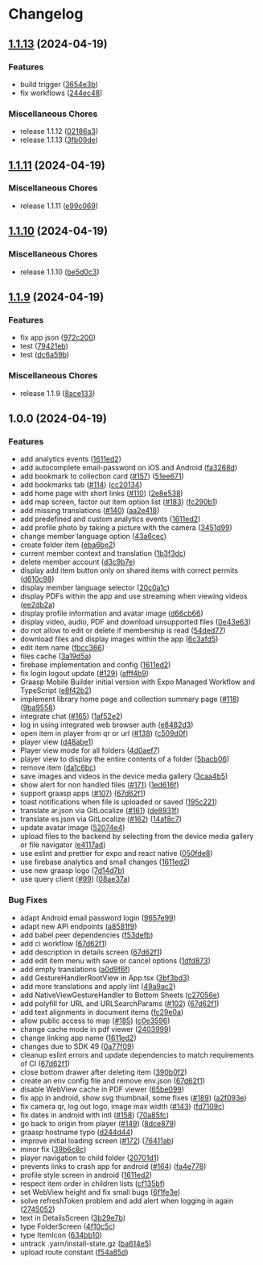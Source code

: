 # Changelog

## [1.1.13](https://github.com/graasp/graasp-mobile-builder/compare/v1.1.11...v1.1.13) (2024-04-19)


### Features

* build trigger ([3654e3b](https://github.com/graasp/graasp-mobile-builder/commit/3654e3b7cd0d65176ba43963b97dcf304d838afe))
* fix workflows ([244ec48](https://github.com/graasp/graasp-mobile-builder/commit/244ec482590382e2bf0243cfa7bec96cb9d65887))


### Miscellaneous Chores

* release 1.1.12 ([02186a3](https://github.com/graasp/graasp-mobile-builder/commit/02186a3ebf5a95c04b16dee7c6ef177a36739c11))
* release 1.1.13 ([3fb09de](https://github.com/graasp/graasp-mobile-builder/commit/3fb09dee1b30fff74f4ea705a31fd86ec6bbd8da))

## [1.1.11](https://github.com/graasp/graasp-mobile-builder/compare/v1.1.10...v1.1.11) (2024-04-19)


### Miscellaneous Chores

* release 1.1.11 ([e99c069](https://github.com/graasp/graasp-mobile-builder/commit/e99c069bd258cae2a24da11c85e1cc4e8a60398c))

## [1.1.10](https://github.com/graasp/graasp-mobile-builder/compare/v1.1.9...v1.1.10) (2024-04-19)


### Miscellaneous Chores

* release 1.1.10 ([be5d0c3](https://github.com/graasp/graasp-mobile-builder/commit/be5d0c317af64e92feaec2fb1c26476f9fef86af))

## [1.1.9](https://github.com/graasp/graasp-mobile-builder/compare/v1.0.0...v1.1.9) (2024-04-19)


### Features

* fix app json ([972c200](https://github.com/graasp/graasp-mobile-builder/commit/972c200dcf0f4195a78884983341216bcc26b61e))
* test ([79421eb](https://github.com/graasp/graasp-mobile-builder/commit/79421eb6354e6829b5ff8474955148193461e65a))
* test ([dc6a59b](https://github.com/graasp/graasp-mobile-builder/commit/dc6a59b5cae2f82884a3a39faac9432d4bf95936))


### Miscellaneous Chores

* release 1.1.9 ([8ace133](https://github.com/graasp/graasp-mobile-builder/commit/8ace13351678c6be56ca0b211fed5fe7d28dc365))

## 1.0.0 (2024-04-19)


### Features

* add analytics events ([1611ed2](https://github.com/graasp/graasp-mobile-builder/commit/1611ed2429b5d19778a46c809d9ea082093e8455))
* add autocomplete email-password on iOS and Android ([fa3268d](https://github.com/graasp/graasp-mobile-builder/commit/fa3268df0e937749924e35968bb423746d0c529e))
* add bookmark to collection card ([#157](https://github.com/graasp/graasp-mobile-builder/issues/157)) ([51ee671](https://github.com/graasp/graasp-mobile-builder/commit/51ee671448483da4a542bb27ff1722ad58ce8cde))
* add bookmarks tab ([#114](https://github.com/graasp/graasp-mobile-builder/issues/114)) ([cc20134](https://github.com/graasp/graasp-mobile-builder/commit/cc2013435a71af9e519d45e71e6d8251229dacb5))
* add home page with short links ([#110](https://github.com/graasp/graasp-mobile-builder/issues/110)) ([2e8e538](https://github.com/graasp/graasp-mobile-builder/commit/2e8e5380b2eb76336b867beb029920807c7a7eed))
* add map screen, factor out item option list ([#183](https://github.com/graasp/graasp-mobile-builder/issues/183)) ([fc290b1](https://github.com/graasp/graasp-mobile-builder/commit/fc290b1dfaacf09df9dcaac6bcc6a0319bfa855f))
* add missing translations ([#140](https://github.com/graasp/graasp-mobile-builder/issues/140)) ([aa2e418](https://github.com/graasp/graasp-mobile-builder/commit/aa2e4184ecf61aecaffbcce2f753aa4e7e39bcd8))
* add predefined and custom analytics events ([1611ed2](https://github.com/graasp/graasp-mobile-builder/commit/1611ed2429b5d19778a46c809d9ea082093e8455))
* add profile photo by taking a picture with the camera ([3451d99](https://github.com/graasp/graasp-mobile-builder/commit/3451d999cec3dcd2f204c59865e7bf2e7e6e8efb))
* change member language option ([43a6cec](https://github.com/graasp/graasp-mobile-builder/commit/43a6cec74db749f0568c4bd7b37fc94122ff0ffe))
* create folder item ([eba6be2](https://github.com/graasp/graasp-mobile-builder/commit/eba6be209d2a4339fe9c3be2e74e704ed8b82cd0))
* current member context and translation ([1b3f3dc](https://github.com/graasp/graasp-mobile-builder/commit/1b3f3dc26d3a764c1256c7bbbb30cb53486d5f0b))
* delete member account ([d3c9b7e](https://github.com/graasp/graasp-mobile-builder/commit/d3c9b7ec58383cee075c00cabf67afdc59a5ddea))
* display add item button only on shared items with correct permits ([d610c98](https://github.com/graasp/graasp-mobile-builder/commit/d610c98b3c1c2fd91160b34047cd1bd81dd84b70))
* display member language selector ([20c0a1c](https://github.com/graasp/graasp-mobile-builder/commit/20c0a1c017ea32f39afc46a0de0d52f3489c4be2))
* display PDFs within the app and use streaming when viewing videos ([ee2db2a](https://github.com/graasp/graasp-mobile-builder/commit/ee2db2a642518a0727ec34afcd4e9c857f6edcad))
* display profile information and avatar image ([d66cb66](https://github.com/graasp/graasp-mobile-builder/commit/d66cb6699fcbc0408c157a20b0ca11aa65e20671))
* display video, audio, PDF and download unsupported files ([0e43e63](https://github.com/graasp/graasp-mobile-builder/commit/0e43e63125e00a94d0e1e82c724d2e61fb22ab62))
* do not allow to edit or delete if membership is read ([54ded77](https://github.com/graasp/graasp-mobile-builder/commit/54ded77ada8a0d7f4fdd09ffed4dbb82937e12a8))
* download files and display images within the app ([6c3afd5](https://github.com/graasp/graasp-mobile-builder/commit/6c3afd59143f067f2e125de88d22e23b16011588))
* edit item name ([fbcc366](https://github.com/graasp/graasp-mobile-builder/commit/fbcc36625c44fa6ae926ec07163ef51f41b1ee5b))
* files cache ([3a19d5a](https://github.com/graasp/graasp-mobile-builder/commit/3a19d5a566320252609263941c07eadbc91bc5ed))
* firebase implementation and config ([1611ed2](https://github.com/graasp/graasp-mobile-builder/commit/1611ed2429b5d19778a46c809d9ea082093e8455))
* fix login logout update ([#129](https://github.com/graasp/graasp-mobile-builder/issues/129)) ([afff4b9](https://github.com/graasp/graasp-mobile-builder/commit/afff4b97693f5a68fa007a4e85cb3e7e6d67806c))
* Graasp Mobile Builder initial version with Expo Managed Workflow and TypeScript ([e8f42b2](https://github.com/graasp/graasp-mobile-builder/commit/e8f42b2df39addc3933c4b72cac56c818992696a))
* implement library home page and collection summary page ([#118](https://github.com/graasp/graasp-mobile-builder/issues/118)) ([9ba9558](https://github.com/graasp/graasp-mobile-builder/commit/9ba95587e2728e42e3002c650df6696bb7c0adc8))
* integrate chat ([#165](https://github.com/graasp/graasp-mobile-builder/issues/165)) ([1af52e2](https://github.com/graasp/graasp-mobile-builder/commit/1af52e2a9c8e30773c981f7c6a7b4c789f4aaa6e))
* log in using integrated web browser auth ([e8482d3](https://github.com/graasp/graasp-mobile-builder/commit/e8482d3b33f0afa004b7eaeb01f3ea771b78ad79))
* open item in player from qr or url ([#138](https://github.com/graasp/graasp-mobile-builder/issues/138)) ([c509d0f](https://github.com/graasp/graasp-mobile-builder/commit/c509d0f3d0dab66ead759fa4b591dd8b38e21f9e))
* player view ([d48abe1](https://github.com/graasp/graasp-mobile-builder/commit/d48abe1a3666ee71303b17cae17ad9f46449438e))
* Player view mode for all folders ([4d0aef7](https://github.com/graasp/graasp-mobile-builder/commit/4d0aef7d967b26ab6e5e5d0f3b4ae0b533f14d10))
* player view to display the entire contents of a folder ([5bacb06](https://github.com/graasp/graasp-mobile-builder/commit/5bacb0651c49cf3e3ccf3ad035afc2622e6a30b4))
* remove item ([da1c6bc](https://github.com/graasp/graasp-mobile-builder/commit/da1c6bc0aff1dd0c7f3304d8bb6e558919b8aa51))
* save images and videos in the device media gallery ([3caa4b5](https://github.com/graasp/graasp-mobile-builder/commit/3caa4b5a6fc5158afb13fdbb2afec94644ba77f7))
* show alert for non handled files ([#171](https://github.com/graasp/graasp-mobile-builder/issues/171)) ([1ed616f](https://github.com/graasp/graasp-mobile-builder/commit/1ed616f911f7edac5efa2ed17805317891eeacff))
* support graasp apps ([#107](https://github.com/graasp/graasp-mobile-builder/issues/107)) ([67d62f1](https://github.com/graasp/graasp-mobile-builder/commit/67d62f137ddc395db9010c0dcf1a4735bddd9f4a))
* toast notifications when file is uploaded or saved ([195c221](https://github.com/graasp/graasp-mobile-builder/commit/195c22187d6dbb55ef28cea2e6b42ad647a217b6))
* translate ar.json via GitLocalize ([#161](https://github.com/graasp/graasp-mobile-builder/issues/161)) ([de8931f](https://github.com/graasp/graasp-mobile-builder/commit/de8931fa209fea9a7ff8d30e8c930e91adc65592))
* translate es.json via GitLocalize ([#162](https://github.com/graasp/graasp-mobile-builder/issues/162)) ([14af8c7](https://github.com/graasp/graasp-mobile-builder/commit/14af8c7cd8c7ccec2201d7b2701891557e97c03f))
* update avatar image ([52074e4](https://github.com/graasp/graasp-mobile-builder/commit/52074e4e02e421eebd0f22b2ee71ce46b784e8f9))
* upload files to the backend by selecting from the device media gallery or file navigator ([e4117ad](https://github.com/graasp/graasp-mobile-builder/commit/e4117adc2f8a65aae3574dfdd6bf5ea1dbed6ff8))
* use eslint and prettier for expo and react native ([050fde8](https://github.com/graasp/graasp-mobile-builder/commit/050fde8c2099893f80c16501502be6291646f55d))
* use firebase analytics and small changes ([1611ed2](https://github.com/graasp/graasp-mobile-builder/commit/1611ed2429b5d19778a46c809d9ea082093e8455))
* use new graasp logo ([7d14d7b](https://github.com/graasp/graasp-mobile-builder/commit/7d14d7ba12cf284f9e131e1ff0b13f008d5e8dda))
* use query client ([#99](https://github.com/graasp/graasp-mobile-builder/issues/99)) ([08ae37a](https://github.com/graasp/graasp-mobile-builder/commit/08ae37a02898d40c4e5d9606b66ac0334b06ebca))


### Bug Fixes

* adapt Android email password login ([9657e99](https://github.com/graasp/graasp-mobile-builder/commit/9657e99fc73d97f49668f2a3817c8c5e4e3f36de))
* adapt new API endpoints ([a8581f9](https://github.com/graasp/graasp-mobile-builder/commit/a8581f929b9a92260f3a9f61f230d805415a85b1))
* add babel peer dependencies ([f53defb](https://github.com/graasp/graasp-mobile-builder/commit/f53defba6843589508e4134d37c514f041230bcb))
* add ci workflow ([67d62f1](https://github.com/graasp/graasp-mobile-builder/commit/67d62f137ddc395db9010c0dcf1a4735bddd9f4a))
* add description in details screen ([67d62f1](https://github.com/graasp/graasp-mobile-builder/commit/67d62f137ddc395db9010c0dcf1a4735bddd9f4a))
* add edit item menu with save or cancel options ([1dfd873](https://github.com/graasp/graasp-mobile-builder/commit/1dfd873ff1a0f5300cfbdcb774103d7a4dac3757))
* add empty translations ([a0d9f6f](https://github.com/graasp/graasp-mobile-builder/commit/a0d9f6fb89e128826b18e468a520fd777c6fc76d))
* add GestureHandlerRootView in App.tsx ([3bf3bd3](https://github.com/graasp/graasp-mobile-builder/commit/3bf3bd3137cc99c7d467d92e2269297e8b355bb7))
* add more translations and apply lint ([49a9ac2](https://github.com/graasp/graasp-mobile-builder/commit/49a9ac2ba8843a1c06710b9a953fc67643eb6940))
* add NativeViewGestureHandler to Bottom Sheets ([c27056e](https://github.com/graasp/graasp-mobile-builder/commit/c27056e534747613d5ec4a8f9a416fb12614457f))
* add polyfill for URL and URLSearchParams ([#102](https://github.com/graasp/graasp-mobile-builder/issues/102)) ([67d62f1](https://github.com/graasp/graasp-mobile-builder/commit/67d62f137ddc395db9010c0dcf1a4735bddd9f4a))
* add text alignments in document items ([fc29e0a](https://github.com/graasp/graasp-mobile-builder/commit/fc29e0a2d8c7343577ead7fec6b67903fc4e054d))
* allow public access to map ([#185](https://github.com/graasp/graasp-mobile-builder/issues/185)) ([c0e3596](https://github.com/graasp/graasp-mobile-builder/commit/c0e3596159b2badfd8e31bb7dddac182bcfc6a06))
* change cache mode in pdf viewer ([2403999](https://github.com/graasp/graasp-mobile-builder/commit/24039993a6134a57baa6dd4d826884cfdf873da4))
* change linking app name ([1611ed2](https://github.com/graasp/graasp-mobile-builder/commit/1611ed2429b5d19778a46c809d9ea082093e8455))
* changes due to SDK 49 ([0a77f09](https://github.com/graasp/graasp-mobile-builder/commit/0a77f09551f8b35282980abe8c94b9a2ac116c42))
* cleanup eslint errors and update dependencies to match requirements of CI ([67d62f1](https://github.com/graasp/graasp-mobile-builder/commit/67d62f137ddc395db9010c0dcf1a4735bddd9f4a))
* close bottom drawer after deleting item ([390b0f2](https://github.com/graasp/graasp-mobile-builder/commit/390b0f28259070e5e93888cdabca98c5ec12c556))
* create an env config file and remove env.json ([67d62f1](https://github.com/graasp/graasp-mobile-builder/commit/67d62f137ddc395db9010c0dcf1a4735bddd9f4a))
* disable WebView cache in PDF viewer ([65be099](https://github.com/graasp/graasp-mobile-builder/commit/65be099ad86e99651a79f989659d8e23c854656a))
* fix app in android, show svg thumbnail, some fixes ([#189](https://github.com/graasp/graasp-mobile-builder/issues/189)) ([a2f093e](https://github.com/graasp/graasp-mobile-builder/commit/a2f093e78652c180b585cc7a3910166a75cacafc))
* fix camera qr, log out logo, image max width ([#143](https://github.com/graasp/graasp-mobile-builder/issues/143)) ([fd7109c](https://github.com/graasp/graasp-mobile-builder/commit/fd7109c302318ab7b4cf9e3d89cf1ccaaf6ef539))
* fix dates in android with intl ([#158](https://github.com/graasp/graasp-mobile-builder/issues/158)) ([70a85fc](https://github.com/graasp/graasp-mobile-builder/commit/70a85fc326f1194b59c61599f6c3b8751f60aec2))
* go back to origin from player ([#149](https://github.com/graasp/graasp-mobile-builder/issues/149)) ([8dce879](https://github.com/graasp/graasp-mobile-builder/commit/8dce879fc67d8111c5b9584e884d01e24fdb76e4))
* graasp hostname typo ([d244d44](https://github.com/graasp/graasp-mobile-builder/commit/d244d447be69909bd1cc233419975a916184ad28))
* improve initial loading screen ([#172](https://github.com/graasp/graasp-mobile-builder/issues/172)) ([76411ab](https://github.com/graasp/graasp-mobile-builder/commit/76411aba71843fe2558c89f2cd487568aec0dde1))
* minor fix ([39b6c8c](https://github.com/graasp/graasp-mobile-builder/commit/39b6c8c56b19876c90fb7ea31a212775c4232f92))
* player navigation to child folder ([20701d1](https://github.com/graasp/graasp-mobile-builder/commit/20701d1939620e0ab9a5271257dc6d0e8cb66433))
* prevents links to crash app for android ([#164](https://github.com/graasp/graasp-mobile-builder/issues/164)) ([fa4e778](https://github.com/graasp/graasp-mobile-builder/commit/fa4e7781ec8f8fc266ea1e61447d1595a48914db))
* profile style screen in android ([1611ed2](https://github.com/graasp/graasp-mobile-builder/commit/1611ed2429b5d19778a46c809d9ea082093e8455))
* respect item order in children lists ([cf135bf](https://github.com/graasp/graasp-mobile-builder/commit/cf135bf565d526ae1825ff775e7f0264e5c638b8))
* set WebView height and fix small bugs ([6f1fe3e](https://github.com/graasp/graasp-mobile-builder/commit/6f1fe3ef6ee3bd80d72ba30ded31016c932a4b3f))
* solve refreshToken problem and add alert when logging in again ([2745052](https://github.com/graasp/graasp-mobile-builder/commit/27450526777ac6cd090f7ce4e4fa73403a02489b))
* text in DetailsScreen ([3b29e7b](https://github.com/graasp/graasp-mobile-builder/commit/3b29e7b5d624d91cf7b7433b12ac9872ba1fda5e))
* type FolderScreen ([4f10c5c](https://github.com/graasp/graasp-mobile-builder/commit/4f10c5cb6b5cd7d5dc86e159f4b604c6c7061668))
* type ItemIcon ([634bb10](https://github.com/graasp/graasp-mobile-builder/commit/634bb101663f6a3d3f331c1111fbcf3475ded526))
* untrack .yarn/install-state.gz ([ba614e5](https://github.com/graasp/graasp-mobile-builder/commit/ba614e58860220683620e2ce9cdad6d2378b4952))
* upload route constant ([f54a85d](https://github.com/graasp/graasp-mobile-builder/commit/f54a85d265e9cca9d9649faa7dd25aafc40fbf53))
